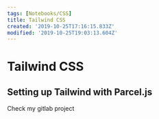 ```yaml
---
tags: [Notebooks/CSS]
title: Tailwind CSS
created: '2019-10-25T17:16:15.833Z'
modified: '2019-10-25T19:03:13.604Z'
---
```


# Tailwind CSS

## Setting up Tailwind with Parcel.js

Check my gitlab project 
